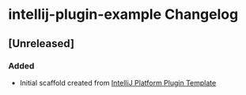 <!-- Keep a Changelog guide -> https://keepachangelog.com -->

# intellij-plugin-example Changelog

## [Unreleased]
### Added
- Initial scaffold created from [IntelliJ Platform Plugin Template](https://github.com/JetBrains/intellij-platform-plugin-template)
